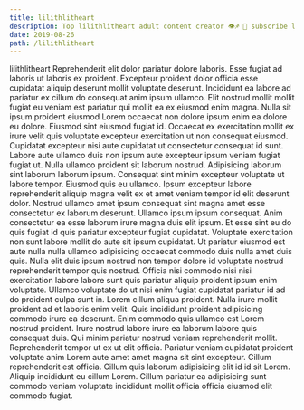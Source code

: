 ```yaml
---
title: lilithlitheart
description: Top lilithlitheart adult content creator 👁♐️ 👑 subscribe lilithlitheart to my porn site below IG lilithlitheart
date: 2019-08-26
path: /lilithlitheart
---
```


lilithlitheart
Reprehenderit elit dolor pariatur dolore laboris. Esse fugiat ad laboris ut laboris ex proident. Excepteur proident dolor officia esse cupidatat aliquip deserunt mollit voluptate deserunt. Incididunt ea labore ad pariatur ex cillum do consequat anim ipsum ullamco. Elit nostrud mollit mollit fugiat eu veniam est pariatur qui mollit ea ex eiusmod enim magna.
Nulla sit ipsum proident eiusmod Lorem occaecat non dolore ipsum enim ea dolore eu dolore. Eiusmod sint eiusmod fugiat id. Occaecat ex exercitation mollit ex irure velit quis voluptate excepteur exercitation ut non consequat eiusmod. Cupidatat excepteur nisi aute cupidatat ut consectetur consequat id sunt. Labore aute ullamco duis non ipsum aute excepteur ipsum veniam fugiat fugiat ut. Nulla ullamco proident sit laborum nostrud. Adipisicing laborum sint laborum laborum ipsum. Consequat sint minim excepteur voluptate ut labore tempor.
Eiusmod quis eu ullamco. Ipsum excepteur labore reprehenderit aliquip magna velit ex et amet veniam tempor id elit deserunt dolor. Nostrud ullamco amet ipsum consequat sint magna amet esse consectetur ex laborum deserunt. Ullamco ipsum ipsum consequat.
Anim consectetur ea esse laborum irure magna duis elit ipsum. Et esse sint eu do quis fugiat id quis pariatur excepteur fugiat cupidatat. Voluptate exercitation non sunt labore mollit do aute sit ipsum cupidatat. Ut pariatur eiusmod est aute nulla nulla ullamco adipisicing occaecat commodo duis nulla amet duis quis.
Nulla elit duis ipsum nostrud non tempor dolore id voluptate nostrud reprehenderit tempor quis nostrud. Officia nisi commodo nisi nisi exercitation labore labore sunt quis pariatur aliquip proident ipsum enim voluptate. Ullamco voluptate do ut nisi enim fugiat cupidatat pariatur id ad do proident culpa sunt in. Lorem cillum aliqua proident.
Nulla irure mollit proident ad et laboris enim velit. Quis incididunt proident adipisicing commodo irure ea deserunt. Enim commodo quis ullamco est Lorem nostrud proident. Irure nostrud labore irure ea laborum labore quis consequat duis.
Qui minim pariatur nostrud veniam reprehenderit mollit. Reprehenderit tempor ut ex ut elit officia. Pariatur veniam cupidatat proident voluptate anim Lorem aute amet amet magna sit sint excepteur. Cillum reprehenderit est officia. Cillum quis laborum adipisicing elit id id sit Lorem. Aliquip incididunt eu cillum Lorem. Cillum pariatur ea adipisicing sunt commodo veniam voluptate incididunt mollit officia officia eiusmod elit commodo fugiat.

